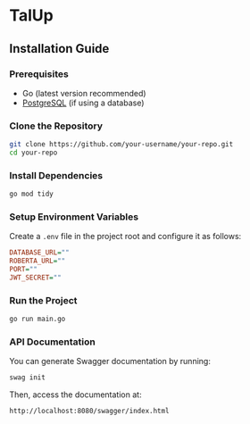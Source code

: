 # TalUp

## Installation Guide

### Prerequisites

- Go (latest version recommended)
- [PostgreSQL](https://www.postgresql.org/download/) (if using a database)

### Clone the Repository

```sh
git clone https://github.com/your-username/your-repo.git
cd your-repo
```

### Install Dependencies

```sh
go mod tidy
```

### Setup Environment Variables

Create a `.env` file in the project root and configure it as follows:

```ini
DATABASE_URL=""
ROBERTA_URL=""
PORT=""
JWT_SECRET=""
```

### Run the Project

```sh
go run main.go
```

### API Documentation

You can generate Swagger documentation by running:

```sh
swag init
```

Then, access the documentation at:

```
http://localhost:8080/swagger/index.html
```

